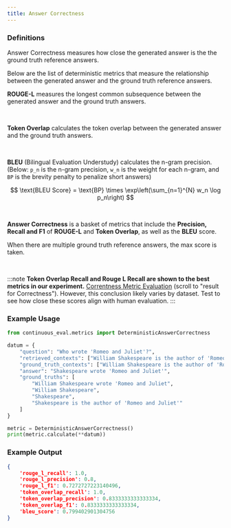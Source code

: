 ```yaml
---
title: Answer Correctness
---
```

### Definitions

Answer Correctness measures how close the generated answer is the the ground truth reference answers.

Below are the list of deterministic metrics that measure the relationship between the generated answer and the ground truth reference answers.

**ROUGE-L** measures the longest common subsequence between the generated answer and the ground truth answers.

<br>

**Token Overlap** calculates the token overlap between the generated answer and the ground truth answers.

<br>


**BLEU** (Bilingual Evaluation Understudy) calculates the n-gram precision. (Below: `p_n` is the n-gram precision, `w_n` is the weight for each n-gram, and `BP` is the brevity penalty to penalize short answers)

$$
\text{BLEU Score} = \text{BP} \times \exp\left(\sum_{n=1}^{N} w_n \log p_n\right)
$$


<br>


**Answer Correctness** is a basket of metrics that include the **Precision, Recall and F1** of **ROUGE-L** and **Token Overlap**, as well as the **BLEU** score.

When there are multiple ground truth reference answers, the max score is taken.

<br>


:::note
**Token Overlap Recall and Rouge L Recall are shown to the best metrics in our experiment.** [Correntness Metric Evaluation](https://medium.com/relari/a-practical-guide-to-rag-evaluation-part-2-generation-c79b1bde0f5d) (scroll to "result for Correctness").
However, this conclusion likely varies by dataset. Test to see how close these scores align with human evaluation.
:::


### Example Usage

```python
from continuous_eval.metrics import DeterministicAnswerCorrectness

datum = {
    "question": "Who wrote 'Romeo and Juliet'?",
    "retrieved_contexts": ["William Shakespeare is the author of 'Romeo and Juliet'."],
    "ground_truth_contexts": ["William Shakespeare is the author of 'Romeo and Juliet'."],
    "answer": "Shakespeare wrote 'Romeo and Juliet'",
    "ground_truths": [
        "William Shakespeare wrote 'Romeo and Juliet", 
        "William Shakespeare", 
        "Shakespeare", 
        "Shakespeare is the author of 'Romeo and Juliet'"
    ]
}

metric = DeterministicAnswerCorrectness()
print(metric.calculate(**datum))
```

### Example Output

```JSON
{
    'rouge_l_recall': 1.0, 
    'rouge_l_precision': 0.8, 
    'rouge_l_f1': 0.7272727223140496, 
    'token_overlap_recall': 1.0, 
    'token_overlap_precision': 0.8333333333333334, 
    'token_overlap_f1': 0.8333333333333334, 
    'bleu_score': 0.799402901304756
}
```
